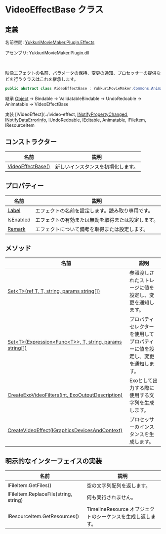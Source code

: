# VideoEffectBase クラス

## 定義

名前空間: [YukkuriMovieMaker.Plugin.Effects](..)

アセンブリ: YukkuriMovieMaker.Plugin.dll

<br/>

映像エフェクトの名前、パラメータの保持、変更の通知、プロセッサーの提供などを行うクラスはこれを継承します。

```csharp
public abstract class VideoEffectBase : YukkuriMovieMaker.Commons.Animatable, YukkuriMovieMaker.Plugin.Effects.IVideoEffect, System.ComponentModel.INotifyPropertyChanged, System.ComponentModel.INotifyDataErrorInfo, YukkuriMovieMaker.UndoRedo.IUndoRedoable, YukkuriMovieMaker.ItemEditor.IEditable, YukkuriMovieMaker.Commons.IAnimatable, YukkuriMovieMaker.Project.IFileItem, YukkuriMovieMaker.Project.IResourceItem
```

継承 [Object](https://learn.microsoft.com/ja-jp/dotnet/api/system.object) → Bindable → ValidatableBindable → UndoRedoable → Animatable → VideoEffectBase

実装 [IVideoEffect](../ivideo-effect, [INotifyPropertyChanged](https://learn.microsoft.com/ja-jp/dotnet/api/system.componentmodel.inotifypropertychanged), [INotifyDataErrorInfo](https://learn.microsoft.com/ja-jp/dotnet/api/system.componentmodel.inotifydataerrorinfo), IUndoRedoable, IEditable, Animatable, IFileItem, IResourceItem

## コンストラクター

| 名前                                                                                                         | 説明                |
| ---------------------------------------------------------------------------------------------------------- | ----------------- |
| [VideoEffectBase()](./constructor) | 新しいインスタンスを初期化します。 |

## プロパティー

| 名前                                 | 説明                        |
|------------------------------------| ------------------------- |
| [Label](./property/label)          | エフェクトの名前を設定します。読み取り専用です。  |
| [IsEnabled](./property/is-enabled) | エフェクトの有効または無効を取得または設定します。 |
| [Remark](./property/remark)        | エフェクトについて備考を取得または設定します。   |

## メソッド

| 名前                                                                                    | 説明                                    |
|---------------------------------------------------------------------------------------| ------------------------------------- |
| [Set<T\>(ref T, T, string, params string[])](./method/set)                            | 参照渡しされたストレージに値を設定し、変更を通知します。          |
| [Set<T\>(Expression<Func<T\>\>, T, string, params string[])](./method/set)            | プロパティセレクターを使用してプロパティーに値を設定し、変更を通知します。 |
| [CreateExoVideoFilters(int, ExoOutputDescription)](./method/create-exo-video-filters) | Exoとして出力する際に使用する文字列を生成します。            |
| [CreateVideoEffect(IGraphicsDevicesAndContext)](./method/create-video-effect)         | プロセッサーのインスタンスを生成します。                  |

## 明示的なインターフェイスの実装
| 名前                                    | 説明                                     |
| ------------------------------------- | -------------------------------------- |
| IFileItem.GetFiles()                  | 空の文字列配列を返します。                          |
| IFileItem.ReplaceFile(string, string) | 何も実行されません。                             |
| IResourceItem.GetResources()          | TimelineResource オブジェクトのシーケンスを生成し返します。 |
